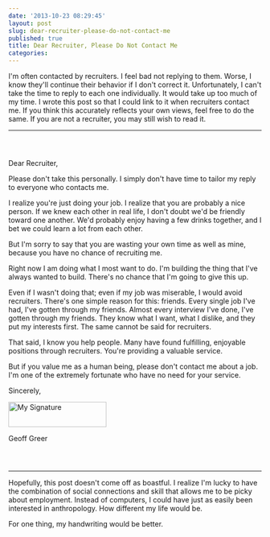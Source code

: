 ```yaml
---
date: '2013-10-23 08:29:45'
layout: post
slug: dear-recruiter-please-do-not-contact-me
published: true
title: Dear Recruiter, Please Do Not Contact Me
categories:
---
```


I'm often contacted by recruiters. I feel bad not replying to them. Worse, I know they'll continue their behavior if I don't correct it. Unfortunately, I can't take the time to reply to each one individually. It would take up too much of my time. I wrote this post so that I could link to it when recruiters contact me. If you think this accurately reflects your own views, feel free to do the same. If you are not a recruiter, you may still wish to read it.

<hr style="margin-bottom: 4em;"/>

Dear Recruiter,

Please don't take this personally. I simply don't have time to tailor my reply to everyone who contacts me.

I realize you're just doing your job. I realize that you are probably a nice person. If we knew each other in real life, I don't doubt we'd be friendly toward one another. We'd probably enjoy having a few drinks together, and I bet we could learn a lot from each other.

But I'm sorry to say that you are wasting your own time as well as mine, because you have no chance of recruiting me.

Right now I am doing what I most want to do. I'm building the thing that I've always wanted to build. There's no chance that I'm going to give this up.

Even if I wasn't doing that; even if my job was miserable, I would avoid recruiters. There's one simple reason for this: friends. Every single job I've had, I've gotten through my friends. Almost every interview I've done, I've gotten through my friends. They know what I want, what I dislike, and they put my interests first. The same cannot be said for recruiters.

That said, I know you help people. Many have found fulfilling, enjoyable positions through recruiters. You're providing a valuable service.

But if you value me as a human being, please don't contact me about a job. I'm one of the extremely fortunate who have no need for your service.


Sincerely,

<img alt="My Signature" src="/images/signature.png" style="width:195px; height: 50px;" />

Geoff Greer


<hr style="margin-top: 4em;"/>

Hopefully, this post doesn't come off as boastful. I realize I'm lucky to have the combination of social connections and skill that allows me to be picky about employment. Instead of computers, I could have just as easily been interested in anthropology. How different my life would be.

For one thing, my handwriting would be better.
